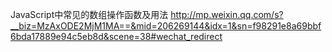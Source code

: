 
JavaScript中常见的数组操作函数及用法
http://mp.weixin.qq.com/s?__biz=MzAxODE2MjM1MA==&mid=206269144&idx=1&sn=f98291e8a69bbf6bda17889e94c5eb8d&scene=38#wechat_redirect
